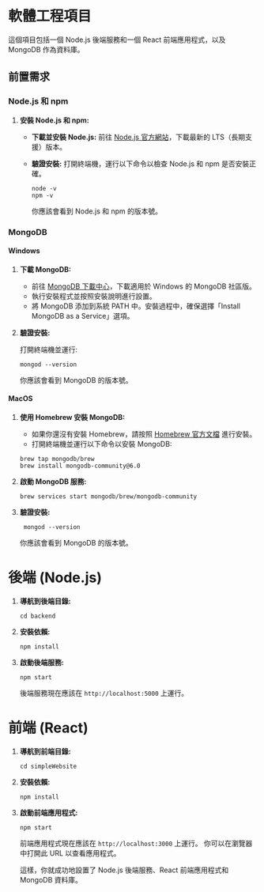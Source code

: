 # 軟體工程項目

這個項目包括一個 Node.js 後端服務和一個 React 前端應用程式，以及 MongoDB 作為資料庫。

## 前置需求

### Node.js 和 npm

1. **安裝 Node.js 和 npm:**

   - **下載並安裝 Node.js:** 前往 [Node.js 官方網站](https://nodejs.org/)，下載最新的 LTS（長期支援）版本。
   - **驗證安裝:** 打開終端機，運行以下命令以檢查 Node.js 和 npm 是否安裝正確。

     ```
     node -v
     npm -v
     ```

     你應該會看到 Node.js 和 npm 的版本號。

### MongoDB

#### Windows

1. **下載 MongoDB:**

   - 前往 [MongoDB 下載中心](https://www.mongodb.com/try/download/community)，下載適用於 Windows 的 MongoDB 社區版。
   - 執行安裝程式並按照安裝說明進行設置。
   - 將 MongoDB 添加到系統 PATH 中。安裝過程中，確保選擇「Install MongoDB as a Service」選項。

2. **驗證安裝:**

   打開終端機並運行:

   ```
   mongod --version
   ```

   你應該會看到 MongoDB 的版本號。

#### MacOS

1. **使用 Homebrew 安裝 MongoDB:**

   - 如果你還沒有安裝 Homebrew，請按照 [Homebrew 官方文檔](https://brew.sh/) 進行安裝。
   - 打開終端機並運行以下命令以安裝 MongoDB:

   ```
   brew tap mongodb/brew
   brew install mongodb-community@6.0
   ```

2. **啟動 MongoDB 服務:**

   ```
   brew services start mongodb/brew/mongodb-community
   ```

3. **驗證安裝:**

   ```
    mongod --version
   ```

   你應該會看到 MongoDB 的版本號。

# 後端 (Node.js)

1. **導航到後端目錄:**

   ```
   cd backend
   ```

2. **安裝依賴:**

   ```
   npm install
   ```

3. **啟動後端服務:**

   ```
   npm start
   ```

   後端服務現在應該在 `http://localhost:5000` 上運行。

# 前端 (React)

1. **導航到前端目錄:**

    ```
    cd simpleWebsite
    ```

2. **安裝依賴:**

    ```
    npm install
    ```

3. **啟動前端應用程式:**

    ```
    npm start
    ```
    前端應用程式現在應該在 `http://localhost:3000` 上運行。
    你可以在瀏覽器中打開此 URL 以查看應用程式。


    這樣，你就成功地設置了 Node.js 後端服務、React 前端應用程式和 MongoDB 資料庫。